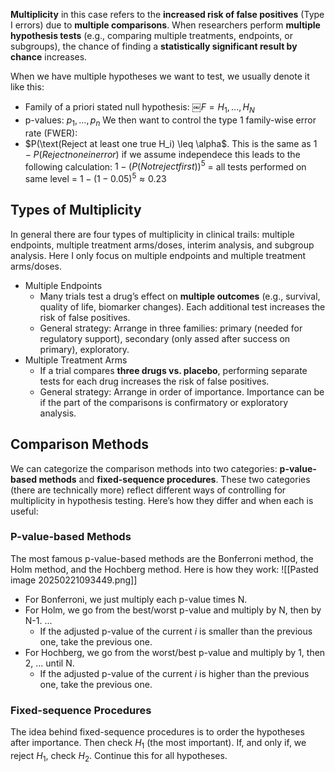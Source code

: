 **Multiplicity** in this case refers to the **increased risk of false positives** (Type I errors) due to **multiple comparisons**. When researchers perform **multiple hypothesis tests** (e.g., comparing multiple treatments, endpoints, or subgroups), the chance of finding a **statistically significant result by chance** increases.

When we have multiple hypotheses we want to test, we usually denote it like this: 
- Family of a priori stated null hypothesis: ￼$F = {H_1,...,H_N}$
- p-values: $p_1, …, p_n$
We then want to control the type 1 family-wise error rate (FWER):
- $P(\text(Reject at least one true H_i) \leq \alpha$. This is the same as $1 - P(Reject none in error)$ if we assume independece this leads to the following calculation: $1 - (P(Not reject first))^5$ = all tests performed on same level = $1 - (1 - 0.05)^5 ≈ 0.23$
## Types of Multiplicity
In general there are four types of multiplicity in clinical trails: multiple endpoints, multiple treatment arms/doses, interim analysis, and subgroup analysis. Here I only focus on multiple endpoints and multiple treatment arms/doses.
- Multiple Endpoints
	- Many trials test a drug’s effect on **multiple outcomes** (e.g., survival, quality of life, biomarker changes). Each additional test increases the risk of false positives.
	- General strategy: Arrange in three families: primary (needed for regulatory support), secondary (only assed after success on primary), exploratory.
- Multiple Treatment Arms
	- If a trial compares **three drugs vs. placebo**, performing separate tests for each drug increases the risk of false positives.
	- General strategy: Arrange in order of importance. Importance can be if the part of the comparisons is confirmatory or exploratory analysis.
## Comparison Methods
We can categorize the comparison methods into two categories: **p-value-based methods** and **fixed-sequence procedures**. These two categories (there are technically more) reflect different ways of controlling for multiplicity in hypothesis testing. Here’s how they differ and when each is useful:
### P-value-based Methods
The most famous p-value-based methods are the Bonferroni method, the Holm method, and the Hochberg method. Here is how they work: 
![[Pasted image 20250221093449.png]]
- For Bonferroni, we just multiply each p-value times N.
- For Holm, we go from the best/worst p-value and multiply by N, then by N-1. ...
	- If the adjusted p-value of the current $i$ is smaller than the previous one, take the previous one.
- For Hochberg, we go from the worst/best p-value and multiply by 1, then 2, ... until N. 
	- If the adjusted p-value of the current $i$ is higher than the previous one, take the previous one. 
### Fixed-sequence Procedures
The idea behind fixed-sequence procedures is to order the hypotheses after importance. Then check $H_1$ (the most important). If, and only if, we reject $H_1$, check $H_2$. Continue this for all hypotheses. 
